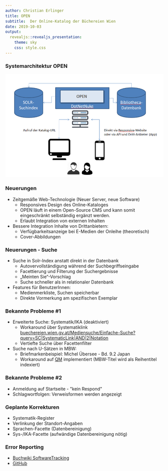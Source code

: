 ```yaml
---
author: Christian Erlinger
title: OPEN
subtitle:  Der Online-Katalog der Büchereien Wien
date: 2019-10-03
output:
  revealjs::revealjs_presentation:
    theme: sky
    css: style.css
---
```

### Systemarchitektur OPEN

![](open_sysarch.png)

### Neuerungen
* Zeitgemäße Web-Technologie (Neuer Server, neue Software)
  * Responsives Design des Online-Kataloges
  * OPEN läuft in einem Open-Source CMS und kann somit eingeschränkt selbständig ergänzt werden.
  * Erlaubt Integration von externen Inhalten
* Bessere Integration Inhalte von Drittanbietern:
  * Verfügbarkeitsanzeige bei E-Medien der Onleihe (theoretisch)
  * Cover-Abbildungen

### Neuerungen - Suche

* Suche in Solr-Index anstatt direkt in der Datenbank
  * Autovervollständigung während der Suchbegriffseingabe
  * Facettierung und Filterung der Suchergebnisse
  * „Meinten Sie“-Vorschlag
  * Suche schneller als in relationaler Datenbank
* Features für BenutzerInnen:
  * Medienmerkliste, Suchen speicherbar
  * Direkte Vormerkung am spezifischen Exemplar

### Bekannte Probleme #1

* Erweiterte Suche: Systematik/IKA (deaktiviert)
  * Workaround über Systematiklink [buechereien.wien.gv.at/Mediensuche/Einfache-Suche?query=SC|SystematicLink|AND|2|Notation](https://buechereien.wien.gv.at/Mediensuche/Einfache-Suche?query=SC%7cSystematicLink%7cAnd%7c2%7cPL.MU)
  * Vertiefte Suche über Facettenfilter
* Suche nach U-Sätzen in MBW:
  * Briefmarkenbeispiel: Michel Übersee - Bd. 9.2 Japan
  * Workaround auf [QM](https://openm13.wien.gv.at) implementiert (MBW-Titel wird als Reihentitel indexiert)

### Bekannte Probleme #2

* Anmeldung auf Startseite - "kein Respond"
* Schlagwortfolgen: Verweisformen werden angezeigt

### Geplante Korrekturen

* Systematik-Register
* Verlinkung der Standort-Angaben
* Sprachen-Facette (Datenbereinigung)
* Sys-/IKA-Facette (aufwändige Datenbereinigung nötig)

### Error Reporting

* [Buchwiki SoftwareTracking](https://www.intern.magwien.gv.at/buchwiki/user/bin/view/Tasks/SoWaTHome?Software=Teststellung%20Open&Version=7.0&Alle=ja)
* [GitHub](https://github.com/bucwien)
